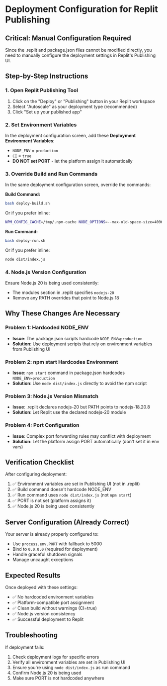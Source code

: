 # Deployment Configuration for Replit Publishing

## Critical: Manual Configuration Required

Since the .replit and package.json files cannot be modified directly, you need to manually configure the deployment settings in Replit's Publishing UI.

## Step-by-Step Instructions

### 1. Open Replit Publishing Tool
1. Click on the "Deploy" or "Publishing" button in your Replit workspace
2. Select "Autoscale" as your deployment type (recommended)
3. Click "Set up your published app"

### 2. Set Environment Variables
In the deployment configuration screen, add these **Deployment Environment Variables**:
- `NODE_ENV` = `production`
- `CI` = `true`
- **DO NOT set PORT** - let the platform assign it automatically

### 3. Override Build and Run Commands
In the same deployment configuration screen, override the commands:

**Build Command:**
```bash
bash deploy-build.sh
```
Or if you prefer inline:
```bash
NPM_CONFIG_CACHE=/tmp/.npm-cache NODE_OPTIONS=--max-old-space-size=4096 npm run build
```

**Run Command:**
```bash
bash deploy-run.sh
```
Or if you prefer inline:
```bash
node dist/index.js
```

### 4. Node.js Version Configuration
Ensure Node.js 20 is being used consistently:
- The modules section in .replit specifies `nodejs-20`
- Remove any PATH overrides that point to Node.js 18

## Why These Changes Are Necessary

### Problem 1: Hardcoded NODE_ENV
- **Issue**: The package.json scripts hardcode `NODE_ENV=production`
- **Solution**: Use deployment scripts that rely on environment variables from Publishing UI

### Problem 2: npm start Hardcodes Environment
- **Issue**: `npm start` command in package.json hardcodes `NODE_ENV=production`
- **Solution**: Use `node dist/index.js` directly to avoid the npm script

### Problem 3: Node.js Version Mismatch
- **Issue**: .replit declares nodejs-20 but PATH points to nodejs-18.20.8
- **Solution**: Let Replit use the declared nodejs-20 module

### Problem 4: Port Configuration
- **Issue**: Complex port forwarding rules may conflict with deployment
- **Solution**: Let the platform assign PORT automatically (don't set it in env vars)

## Verification Checklist

After configuring deployment:
1. ✅ Environment variables are set in Publishing UI (not in .replit)
2. ✅ Build command doesn't hardcode NODE_ENV
3. ✅ Run command uses `node dist/index.js` (not `npm start`)
4. ✅ PORT is not set (platform assigns it)
5. ✅ Node.js 20 is being used consistently

## Server Configuration (Already Correct)

Your server is already properly configured to:
- Use `process.env.PORT` with fallback to 5000
- Bind to `0.0.0.0` (required for deployment)
- Handle graceful shutdown signals
- Manage uncaught exceptions

## Expected Results

Once deployed with these settings:
- ✅ No hardcoded environment variables
- ✅ Platform-compatible port assignment
- ✅ Clean build without warnings (CI=true)
- ✅ Node.js version consistency
- ✅ Successful deployment to Replit

## Troubleshooting

If deployment fails:
1. Check deployment logs for specific errors
2. Verify all environment variables are set in Publishing UI
3. Ensure you're using `node dist/index.js` as run command
4. Confirm Node.js 20 is being used
5. Make sure PORT is not hardcoded anywhere